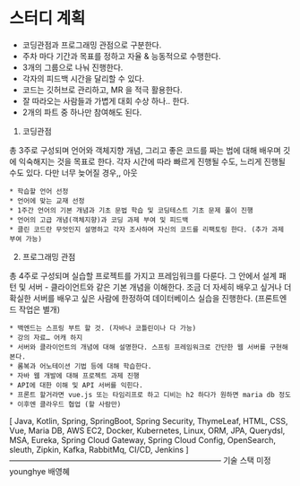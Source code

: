 # 스터디 계획

- 코딩관점과 프로그래밍 관점으로 구분한다.
- 주차 마다 기간과 목표를 정하고 자율 & 능동적으로 수행한다.
- 3개의 그룹으로 나눠 진행한다.
- 각자의 피드백 시간을 달리할 수 있다.
- 코드는 깃허브로 관리하고, MR 을 적극 활용한다.
- 잘 따라오는 사람들과 가볍게 대회 수상 하나.. 한다.
- 2개의 파트 중 하나만 참여해도 된다.

1. 코딩관점

총 3주로 구성되며 언어와 객체지향 개념, 그리고 좋은 코드를 짜는 법에 대해 배우며 깃에 익숙해지는 것을 목표로 한다.
각자 시간에 따라 빠르게 진행될 수도, 느리게 진행될 수도 있다.
다만 너무 늦어질 경우,, 아웃

    * 학습할 언어 선정
    * 언어에 맞는 교재 선정
    * 1주간 언어의 기본 개념과 기초 문법 학습 및 코딩테스트 기초 문제 풀이 진행
    * 언어의 고급 개념(객체지향)과 코딩 과제 부여 및 피드백
    * 클린 코드란 무엇인지 설명하고 각자 조사하며 자신의 코드를 리팩토링 한다. (추가 과제 부여 가능)

2. 프로그래밍 관점

총 4주로 구성되며 실습할 프로젝트를 가지고 프레임워크를 다룬다.
그 안에서 설계 패턴 및 서버 - 클라이언트와 같은 기본 개념을 이해한다.
조금 더 자세히 배우고 싶거나 더 확실한 서버를 배우고 싶은 사람에 한정하여 데이터베이스 실습을 진행한다.
(프론트엔드 작업은 별개)

    * 백엔드는 스프링 부트 할 것. (자바나 코틀린이나 다 가능)
    * 강의 자료… 어캐 하지
    * 서버와 클라이언트의 개념에 대해 설명한다. 스프링 프레임워크로 간단한 웹 서버를 구현해본다.
    * 롬복과 어노테이션 기법 등에 대해 학습한다.
    * 자바 웹 개발에 대해 프로젝트 과제 진행
    * API에 대한 이해 및 API 서버를 익힌다.
    * 프론트 할거라면 vue.js 또는 타임리프로 하고 디비는 h2 하다가 원하면 maria db 정도
    * 이후엔 클라우드 협업 (할 사람만)


[ Java, Kotlin, Spring, SpringBoot, Spring Security, ThymeLeaf, HTML, CSS, Vue, Maria DB, AWS EC2, Docker, Kubernetes, Linux, ORM, JPA, Querydsl, MSA, Eureka, Spring Cloud Gateway, Spring Cloud Config, OpenSearch, sleuth, Zipkin, Kafka, RabbitMq, CI/CD, Jenkins ]
——————————————————————————— 기술 스택 미정
younghye
배영혜
